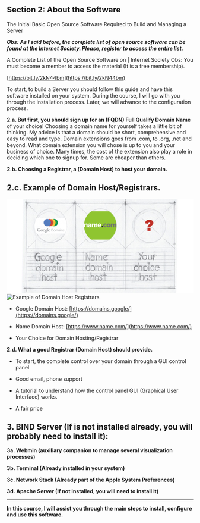 ## Section 2: About the Software

The Initial Basic Open Source Software Required to Build and Managing a Server

***Obs: As I said before, the complete list of open source software can be found at the Internet Society. Please, register to access the entire list.***

A Complete List of the Open Source Software on | Internet Society
Obs: You must become a member to access the material (It is a free membership).


[https://bit.ly/2kN44bm](https://bit.ly/2kN44bm)


To start, to build a Server you should follow this guide and have this software installed on your system. During the course, I will go with you through the installation process. Later, we will advance to the configuration process.

**2.a. But first, you should sign up for an (FQDN) Full Qualify Domain Name** of your choice! Choosing a domain name for yourself takes a little bit of thinking. My advice is that a domain should be short, comprehensive and easy to read and type. Domain extensions goes from .com, to .org, .net and beyond. What domain extension you will chose is up to you and your business of choice. Many times, the cost of the extension also play a role in deciding which one to signup for. Some are cheaper than others.

**2.b. Choosing a Registrar, a (Domain Host) to host your domain.**

**2.c. Example of Domain Host/Registrars.**
-

![Example of Domain Host Registrars](/img/domain-host-registrar-01.png)
![Example of Domain Host Registrars]({{site.baseurl}}/img/domain-host-registrar-01.png)

- Google Domain Host: [https://domains.google/](https://domains.google/)

- Name Domain Host: [https://www.name.com/](https://www.name.com/)

- Your Choice for Domain Hosting/Registrar

**2.d. What a good Registrar (Domain Host) should provide.** 

- To start, the complete control over your domain through a GUI control panel

- Good email, phone support

- A tutorial to understand how the control panel GUI (Graphical User Interface) works.

- A fair price

## 3. BIND Server (If is not installed already, you will probably need to install it):

**3a. Webmin (auxiliary companion to manage several visualization processes)**

**3b. Terminal (Already installed in your system)**

**3c. Network Stack (Already part of the Apple System Preferences)**

**3d. Apache Server (If not installed, you will need to install it)**

---

**In this course, I will assist you through the main steps to install, configure and use this software.**

